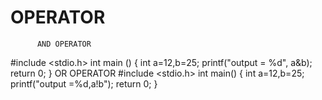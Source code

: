 # OPERATOR
          AND OPERATOR 
#include <stdio.h>
int main ()
  {
    int a=12,b=25;
    printf("output = %d", a&b);
    return 0;
    }
            OR OPERATOR 
    #include <stdio.h>
    int main()
      {
      int a=12,b=25;
      printf("output =%d,a!b");
      return 0;
      }
      
      
      
